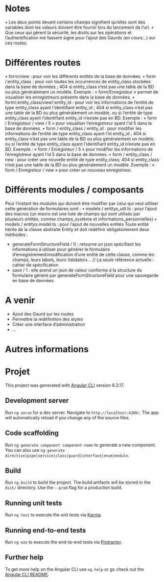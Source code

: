 # Notes 
•	Les deux points devant certains champs signifient qu’elles sont des variables dont les valeurs doivent être fournir lors du lancement de l’url.
•	Que ceux qui gèrent la sécurité, les droits sur les opérations et l’authentification me fassent signe pour l’ajout des Gaurds (en cours…) sur ces routes.

# Différentes routes 
• form/view : pour voir les différents entités de la base de données.
•	form /:entity_class : pour voir toutes les occurrences de entity_class stockées dans la base de données ; 404 si entity_class n’est pas une table de la BD ou plus généralement un modèle.
Exemple : « form/Enregisteur  » permet de visualiser les enregistreurs présents dans la base de données.
•	form/:entity_class/view/:entity_id : pour voir  les informations de l’entité de type entity_class ayant l’identifiant  entity_id ; 404 si entity_class n’est pas une table de la BD ou plus généralement un modèle, ou si l’entité de type entity_class  ayant l’identifiant  entity_id  n’existe pas en BD.
Exemple : « form / Enregisteur / view / 5 » pour visualiser l’enregistreur ayant l’id 5 dans la base de données. 
•	form / entity_class / entity_id  : pour modifier  les informations de l’entité de type entity_class ayant l’id  entity_id ; 404 si entity_class n’est pas une table de la BD ou plus généralement un modèle, ou si l’entité de type entity_class  ayant l’identifiant  entity_id  n’existe pas en BD.
Exemple : « form / Enregisteur / 5 » pour modifier les informations de l’enregistreur ayant l’id 5 dans la base de données.
•	form / entity_class / new : pour créer une nouvelle entité de type entity_class; 404 si entity_class n’est pas une table de la BD ou plus généralement un modèle.
Exemple : « form / Enregisteur / new » pour créer un nouveau enregistreur.

# Différents modules / composants
Pour l’instant les modules qui doivent être modifier par celui qui veut utiliser cette génération de formulaires sont :
•	models / entitys_util.ts : pour l’ajout des macros (un macro est une liste de champs qui sont utilisés par plusieurs entités, comme champs_système et informations_personnelles)
•	models / entitys.model.ts : pour l’ajout de nouvelles entités
Toute entité hérite de la classe abstraite Entity et doit redéfinir obligatoirement deux méthodes : 
-	generateFormStructureField / 0 : retourne un json spécifiant les informations à utiliser pour générer le formulaire d’enregistrement/modification d’une entité de cette classe, comme les champs, leurs labels, leurs Validators…
// La seule référence actuelle : cahier de spécification
-	save / 1 : elle prend un json de valeur conforme à la structure du formulaire généré par generateFormStructureField pour une sauvegarde en base de données.

# A venir 
-	Ajout des Gaurd sur les routes
-	Permettre la redéfinition des styles
-	Créer une interface d’administration
-	…
  
# Autres informations

# Projet

This project was generated with [Angular CLI](https://github.com/angular/angular-cli) version 8.3.17.

## Development server

Run `ng serve` for a dev server. Navigate to `http://localhost:4200/`. The app will automatically reload if you change any of the source files.

## Code scaffolding

Run `ng generate component component-name` to generate a new component. You can also use `ng generate directive|pipe|service|class|guard|interface|enum|module`.

## Build

Run `ng build` to build the project. The build artifacts will be stored in the `dist/` directory. Use the `--prod` flag for a production build.

## Running unit tests

Run `ng test` to execute the unit tests via [Karma](https://karma-runner.github.io).

## Running end-to-end tests

Run `ng e2e` to execute the end-to-end tests via [Protractor](http://www.protractortest.org/).

## Further help

To get more help on the Angular CLI use `ng help` or go check out the [Angular CLI README](https://github.com/angular/angular-cli/blob/master/README.md).
